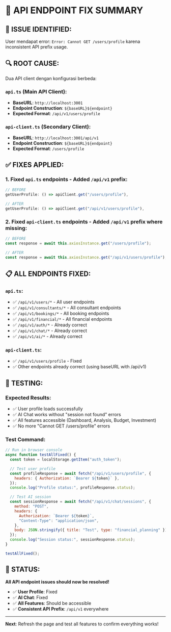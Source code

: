 # 🔧 API ENDPOINT FIX SUMMARY

## 🚨 ISSUE IDENTIFIED:

User mendapat error: `Error: Cannot GET /users/profile` karena inconsistent API prefix usage.

## 🔍 ROOT CAUSE:

Dua API client dengan konfigurasi berbeda:

### `api.ts` (Main API Client):

- **BaseURL**: `http://localhost:3001`
- **Endpoint Construction**: `${baseURL}${endpoint}`
- **Expected Format**: `/api/v1/users/profile`

### `api-client.ts` (Secondary Client):

- **BaseURL**: `http://localhost:3001/api/v1`
- **Endpoint Construction**: `${baseURL}${endpoint}`
- **Expected Format**: `/users/profile`

## ✅ FIXES APPLIED:

### 1. **Fixed `api.ts` endpoints** - Added `/api/v1` prefix:

```typescript
// BEFORE
getUserProfile: () => apiClient.get("/users/profile"),

// AFTER
getUserProfile: () => apiClient.get("/api/v1/users/profile"),
```

### 2. **Fixed `api-client.ts` endpoints** - Added `/api/v1` prefix where missing:

```typescript
// BEFORE
const response = await this.axiosInstance.get("/users/profile");

// AFTER
const response = await this.axiosInstance.get("/api/v1/users/profile");
```

## 📋 ALL ENDPOINTS FIXED:

### `api.ts`:

- ✅ `/api/v1/users/*` - All user endpoints
- ✅ `/api/v1/consultants/*` - All consultant endpoints
- ✅ `/api/v1/bookings/*` - All booking endpoints
- ✅ `/api/v1/financial/*` - All financial endpoints
- ✅ `/api/v1/auth/*` - Already correct
- ✅ `/api/v1/chat/*` - Already correct
- ✅ `/api/v1/ai/*` - Already correct

### `api-client.ts`:

- ✅ `/api/v1/users/profile` - Fixed
- ✅ Other endpoints already correct (using baseURL with /api/v1)

## 🧪 TESTING:

### Expected Results:

- ✅ User profile loads successfully
- ✅ AI Chat works without "session not found" errors
- ✅ All features accessible (Dashboard, Analysis, Budget, Investment)
- ✅ No more "Cannot GET /users/profile" errors

### Test Command:

```javascript
// Run in browser console
async function testAllFixed() {
  const token = localStorage.getItem("auth_token");

  // Test user profile
  const profileResponse = await fetch("/api/v1/users/profile", {
    headers: { Authorization: `Bearer ${token}` },
  });
  console.log("Profile status:", profileResponse.status);

  // Test AI session
  const sessionResponse = await fetch("/api/v1/chat/sessions", {
    method: "POST",
    headers: {
      Authorization: `Bearer ${token}`,
      "Content-Type": "application/json",
    },
    body: JSON.stringify({ title: "Test", type: "financial_planning" }),
  });
  console.log("Session status:", sessionResponse.status);
}

testAllFixed();
```

## 🚀 STATUS:

**All API endpoint issues should now be resolved!**

- ✅ **User Profile**: Fixed
- ✅ **AI Chat**: Fixed
- ✅ **All Features**: Should be accessible
- ✅ **Consistent API Prefix**: `/api/v1` everywhere

---

**Next**: Refresh the page and test all features to confirm everything works!
